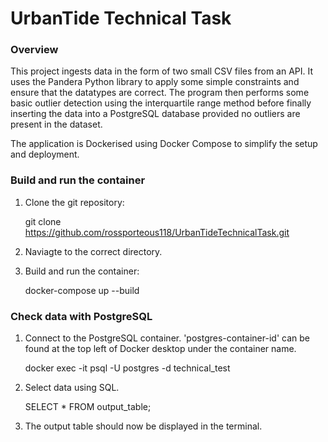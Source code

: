 # UrbanTide Technical Task

### Overview 
This project ingests data in the form of two small CSV files from an API. It uses the Pandera Python library to apply some simple constraints and ensure that the datatypes are correct. The program then performs some basic outlier detection using the interquartile range method before finally inserting the data into a PostgreSQL database provided no outliers are present in the dataset. 

The application is Dockerised using Docker Compose to simplify the setup and deployment.


### Build and run the container

1. Clone the git repository:
   
     git clone https://github.com/rossporteous118/UrbanTideTechnicalTask.git

2. Naviagte to the correct directory.

3. Build and run the container:
   
     docker-compose up --build
  

### Check data with PostgreSQL

1. Connect to the PostgreSQL container. 'postgres-container-id' can be found at the top left of Docker desktop under the container name.

      docker exec -it <postgres-container-id> psql -U postgres -d technical_test

3. Select data using SQL.

      SELECT * FROM output_table;

4. The output table should now be displayed in the terminal.




